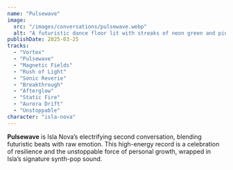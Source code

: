 ```yaml
---
name: "Pulsewave"
image:
  src: "/images/conversations/pulsewave.webp"
  alt: "A futuristic dance floor lit with streaks of neon green and pink lights, with abstract geometric patterns pulsating in the background, evoking bold energy and modernity."
publishDate: 2025-03-25
tracks:
  - "Vortex"
  - "Pulsewave"
  - "Magnetic Fields"
  - "Rush of Light"
  - "Sonic Reverie"
  - "Breakthrough"
  - "Afterglow"
  - "Static Fire"
  - "Aurora Drift"
  - "Unstoppable"
character: "isla-nova"
---
```


**Pulsewave** is Isla Nova’s electrifying second conversation, blending futuristic beats with raw emotion. This high-energy record is a celebration of resilience and the unstoppable force of personal growth, wrapped in Isla’s signature synth-pop sound.
